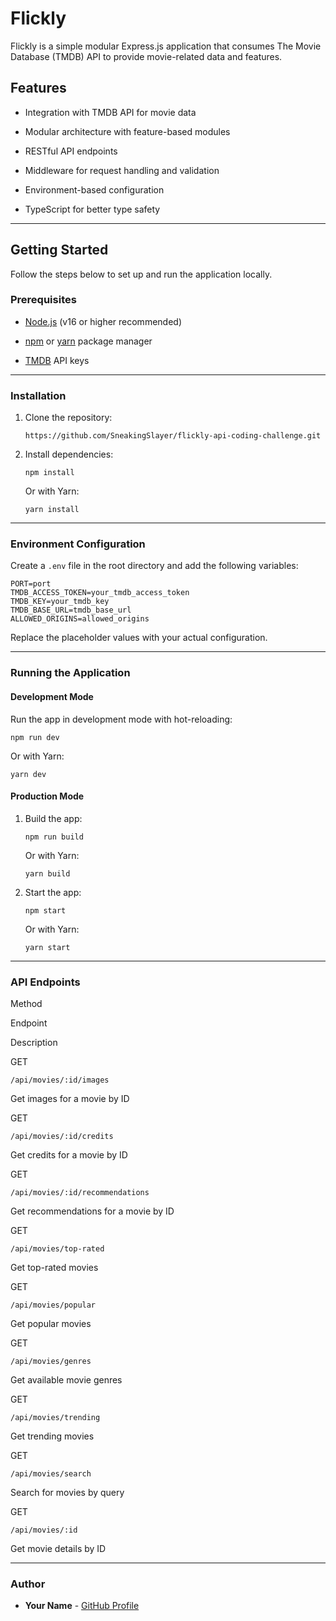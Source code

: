# Flickly

Flickly is a simple modular Express.js application that consumes The Movie Database (TMDB) API to provide movie-related data and features.

## Features

-   Integration with TMDB API for movie data
    
-   Modular architecture with feature-based modules
    
-   RESTful API endpoints
    
-   Middleware for request handling and validation
    
-   Environment-based configuration
    
-   TypeScript for better type safety
 

----------

## Getting Started

Follow the steps below to set up and run the application locally.

### Prerequisites

-   [Node.js](https://nodejs.org/) (v16 or higher recommended)
    
-   [npm](https://www.npmjs.com/) or [yarn](https://yarnpkg.com/) package manager

- [TMDB](https://www.themoviedb.org/) API keys 
    

----------

### Installation

1.  Clone the repository:
    
    ```
    https://github.com/SneakingSlayer/flickly-api-coding-challenge.git
    ```
    
2.  Install dependencies:
    
    ```
    npm install
    ```
    
    Or with Yarn:
    
    ```
    yarn install
    ```
    

----------

### Environment Configuration

Create a `.env` file in the root directory and add the following variables:

```
PORT=port
TMDB_ACCESS_TOKEN=your_tmdb_access_token
TMDB_KEY=your_tmdb_key
TMDB_BASE_URL=tmdb_base_url
ALLOWED_ORIGINS=allowed_origins
```

Replace the placeholder values with your actual configuration.

----------

### Running the Application

#### Development Mode

Run the app in development mode with hot-reloading:

```
npm run dev
```

Or with Yarn:

```
yarn dev
```

#### Production Mode

1.  Build the app:
    
    ```
    npm run build
    ```
    
    Or with Yarn:
    
    ```
    yarn build
    ```
    
2.  Start the app:
    
    ```
    npm start
    ```
    
    Or with Yarn:
    
    ```
    yarn start
    ```
    

----------

### API Endpoints

Method

Endpoint

Description

GET

`/api/movies/:id/images`

Get images for a movie by ID

GET

`/api/movies/:id/credits`

Get credits for a movie by ID

GET

`/api/movies/:id/recommendations`

Get recommendations for a movie by ID

GET

`/api/movies/top-rated`

Get top-rated movies

GET

`/api/movies/popular`

Get popular movies

GET

`/api/movies/genres`

Get available movie genres

GET

`/api/movies/trending`

Get trending movies

GET

`/api/movies/search`

Search for movies by query

GET

`/api/movies/:id`

Get movie details by ID

----------

### Author

- **Your Name** - [GitHub Profile](https://github.com/SneakingSlayer)